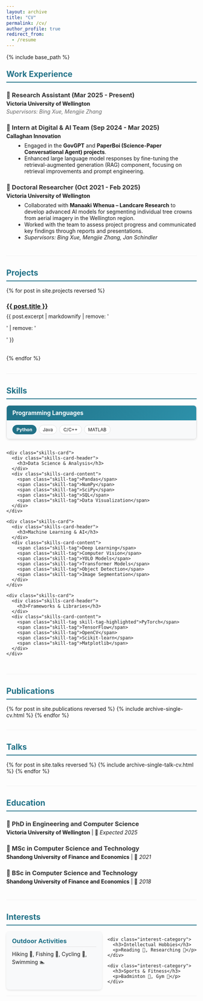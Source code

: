 ```yaml
---
layout: archive
title: "CV"
permalink: /cv/
author_profile: true
redirect_from:
  - /resume
---
```


{% include base_path %}

<div class="cv-section">
  <h2 class="cv-section-heading">Work Experience</h2>
  <div class="cv-entry">
    <h3>📌 Research Assistant (Mar 2025 - Present)</h3>
    <p class="cv-institution"><strong>Victoria University of Wellington</strong></p>
    <p class="cv-details"><em>Supervisors: Bing Xue, Mengjie Zhang</em></p>
  </div>

  <div class="cv-entry">
    <h3>📌 Intern at Digital & AI Team (Sep 2024 - Mar 2025)</h3>
    <p class="cv-institution"><strong>Callaghan Innovation</strong></p>
    <ul class="cv-details-list">
      <li>Engaged in the <strong>GovGPT</strong> and <strong>PaperBoi (Science-Paper Conversational Agent) projects</strong>.</li>
      <li>Enhanced large language model responses by fine-tuning the retrieval-augmented generation (RAG) component, focusing on retrieval improvements and prompt engineering.</li>
    </ul>
  </div>

  <div class="cv-entry">
    <h3>📌 Doctoral Researcher (Oct 2021 - Feb 2025)</h3>
    <p class="cv-institution"><strong>Victoria University of Wellington</strong></p>
    <ul class="cv-details-list">
      <li>Collaborated with <strong>Manaaki Whenua – Landcare Research</strong> to develop advanced AI models for segmenting individual tree crowns from aerial imagery in the Wellington region.</li>
      <li>Worked with the team to assess project progress and communicated key findings through reports and presentations.</li>
      <li><em>Supervisors: Bing Xue, Mengjie Zhang, Jan Schindler</em></li>
    </ul>
  </div>
</div>

<div class="cv-section">
  <h2 class="cv-section-heading">Projects</h2>
  <div class="cv-projects">
    {% for post in site.projects reversed %}
      <div class="cv-project-item">
        <h3><a href="{{ base_path }}{{ post.url }}" rel="permalink">{{ post.title }}</a></h3>
        {{ post.excerpt | markdownify | remove: '<p>' | remove: '</p>' }}
      </div>
    {% endfor %}
  </div>
</div>

<div class="cv-section">
  <h2 class="cv-section-heading">Skills</h2>
  <div class="skills-container">
    <div class="skills-card">
      <div class="skills-card-header">
        <h3>Programming Languages</h3>
      </div>
      <div class="skills-card-content">
        <span class="skill-tag skill-tag-highlighted">Python</span>
        <span class="skill-tag">Java</span>
        <span class="skill-tag">C/C++</span>
        <span class="skill-tag">MATLAB</span>
      </div>
    </div>

    <div class="skills-card">
      <div class="skills-card-header">
        <h3>Data Science & Analysis</h3>
      </div>
      <div class="skills-card-content">
        <span class="skill-tag">Pandas</span>
        <span class="skill-tag">NumPy</span>
        <span class="skill-tag">SciPy</span>
        <span class="skill-tag">SQL</span>
        <span class="skill-tag">Data Visualization</span>
      </div>
    </div>

    <div class="skills-card">
      <div class="skills-card-header">
        <h3>Machine Learning & AI</h3>
      </div>
      <div class="skills-card-content">
        <span class="skill-tag">Deep Learning</span>
        <span class="skill-tag">Computer Vision</span>
        <span class="skill-tag">YOLO Models</span>
        <span class="skill-tag">Transformer Models</span>
        <span class="skill-tag">Object Detection</span>
        <span class="skill-tag">Image Segmentation</span>
      </div>
    </div>

    <div class="skills-card">
      <div class="skills-card-header">
        <h3>Frameworks & Libraries</h3>
      </div>
      <div class="skills-card-content">
        <span class="skill-tag skill-tag-highlighted">PyTorch</span>
        <span class="skill-tag">TensorFlow</span>
        <span class="skill-tag">OpenCV</span>
        <span class="skill-tag">Scikit-learn</span>
        <span class="skill-tag">Matplotlib</span>
      </div>
    </div>
  </div>
</div>

<div class="cv-section">
  <h2 class="cv-section-heading">Publications</h2>
  <ul class="cv-list">
    {% for post in site.publications reversed %}
      {% include archive-single-cv.html %}
    {% endfor %}
  </ul>
</div>

<div class="cv-section">
  <h2 class="cv-section-heading">Talks</h2>
  <ul class="cv-list">
    {% for post in site.talks reversed %}
      {% include archive-single-talk-cv.html %}
    {% endfor %}
  </ul>
</div>

<div class="cv-section">
  <h2 class="cv-section-heading">Education</h2>
  <div class="cv-entry">
    <h3>📌 PhD in Engineering and Computer Science</h3>
    <p class="cv-institution"><strong>Victoria University of Wellington</strong> | 🎯 <em>Expected 2025</em></p>
  </div>

  <div class="cv-entry">
    <h3>📌 MSc in Computer Science and Technology</h3>
    <p class="cv-institution"><strong>Shandong University of Finance and Economics</strong> | 🎯 <em>2021</em></p>
  </div>

  <div class="cv-entry">
    <h3>📌 BSc in Computer Science and Technology</h3>
    <p class="cv-institution"><strong>Shandong University of Finance and Economics</strong> | 🎯 <em>2018</em></p>
  </div>
</div>

<div class="cv-section">
  <h2 class="cv-section-heading">Interests</h2>
  <div class="interests-container">
    <div class="interest-category">
      <h3>Outdoor Activities</h3>
      <p>Hiking 🚶, Fishing 🎣, Cycling 🚴, Swimming 🏊</p>
    </div>
    
    <div class="interest-category">
      <h3>Intellectual Hobbies</h3>
      <p>Reading 📖, Researching 🧠</p>
    </div>
    
    <div class="interest-category">
      <h3>Sports & Fitness</h3>
      <p>Badminton 🏸, Gym 💪</p>
    </div>
  </div>
</div>

<style>
  .cv-section {
    margin-bottom: 2rem;
    padding-bottom: 1rem;
    border-bottom: 1px solid #f2f2f2;
  }
  
  .cv-section:last-child {
    border-bottom: none;
  }
  
  .cv-section-heading {
    color: rgb(32, 113, 135);
    border-bottom: 2px solid rgb(32, 113, 135);
    padding-bottom: 0.5rem;
    margin-top: 1.5rem;
    margin-bottom: 1rem;
  }
  
  .cv-entry {
    margin-bottom: 1.5rem;
  }
  
  .cv-entry h3 {
    margin-bottom: 0.25rem;
    color: #333;
  }
  
  .cv-institution {
    margin-top: 0.25rem;
    margin-bottom: 0.25rem;
  }
  
  .cv-details {
    margin-top: 0.25rem;
    color: #666;
  }
  
  .cv-details-list {
    margin-top: 0.5rem;
    margin-left: 1.5rem;
  }
  
  .cv-list {
    margin-left: 0;
    padding-left: 0;
  }
  
  .cv-projects {
    margin-bottom: 1rem;
  }
  
  .cv-project-item {
    margin-bottom: 1rem;
    padding-bottom: 1rem;
    border-bottom: 1px solid #f2f2f2;
  }
  
  .cv-project-item:last-child {
    border-bottom: none;
  }
  
  .cv-project-item h3 {
    margin-bottom: 0.5rem;
  }
  
  /* Skills section styling */
  .skills-container {
    display: flex;
    flex-wrap: wrap;
    gap: 15px;
    margin-bottom: 1rem;
  }
  
  .skills-card {
    flex: 1 0 45%;
    min-width: 250px;
    border: 1px solid #e0e0e0;
    border-radius: 8px;
    overflow: hidden;
    box-shadow: 0 2px 5px rgba(0,0,0,0.1);
  }
  
  .skills-card-header {
    background: linear-gradient(135deg, rgb(32, 113, 135), rgb(45, 145, 170));
    padding: 10px 15px;
  }
  
  .skills-card-header h3 {
    margin: 0;
    color: white;
    font-size: 1.1em;
  }
  
  .skills-card-content {
    padding: 12px 15px;
    background-color: #f8f9fa;
    display: flex;
    flex-wrap: wrap;
    gap: 6px;
  }
  
  .skill-tag {
    display: inline-block;
    background-color: white;
    padding: 4px 10px;
    border-radius: 20px;
    font-size: 0.85em;
    border: 1px solid #e0e0e0;
  }
  
  .skill-tag-highlighted {
    background-color: rgb(32, 113, 135);
    color: white;
    border-color: rgb(32, 113, 135);
    font-weight: bold;
  }
  
  /* Interests section styling */
  .interests-container {
    display: flex;
    flex-wrap: wrap;
    gap: 15px;
  }
  
  .interest-category {
    flex: 1 0 30%;
    min-width: 200px;
    background-color: #f8f9fa;
    padding: 15px;
    border-radius: 8px;
    box-shadow: 0 2px 5px rgba(0,0,0,0.1);
  }
  
  .interest-category h3 {
    color: rgb(32, 113, 135);
    margin-top: 0;
    margin-bottom: 0.5rem;
    border-bottom: 1px solid #e0e0e0;
    padding-bottom: 5px;
  }
  
  .interest-category p {
    margin: 0;
    line-height: 1.5;
  }
</style>
